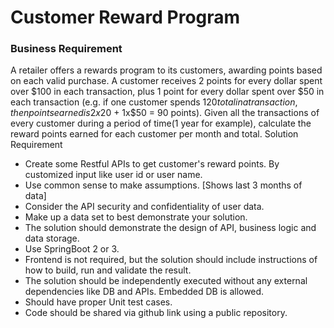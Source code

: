 # Customer Reward Program
### Business Requirement
A retailer offers a rewards program to its customers, awarding points based on each
valid purchase. A customer receives 2 points for every dollar spent over $100 in each
transaction, plus 1 point for every dollar spent over $50 in each transaction (e.g. if one
customer spends $120 total in a transaction, then points earned is 2x$20 + 1x$50 = 90
points).
Given all the transactions of every customer during a period of time(1 year for example),
calculate the reward points earned for each customer per month and total.
Solution Requirement

* Create some Restful APIs to get customer&#39;s reward points. By customized input
like user id or user name.
* Use common sense to make assumptions. [Shows last 3 months of data]
* Consider the API security and confidentiality of user data.
* Make up a data set to best demonstrate your solution.
* The solution should demonstrate the design of API, business logic and data
storage.
* Use SpringBoot 2 or 3.
* Frontend is not required, but the solution should include instructions of how to
build, run and validate the result.
* The solution should be independently executed without any external
dependencies like DB and APIs. Embedded DB is allowed.
* Should have proper Unit test cases.
* Code should be shared via github link using a public repository.
